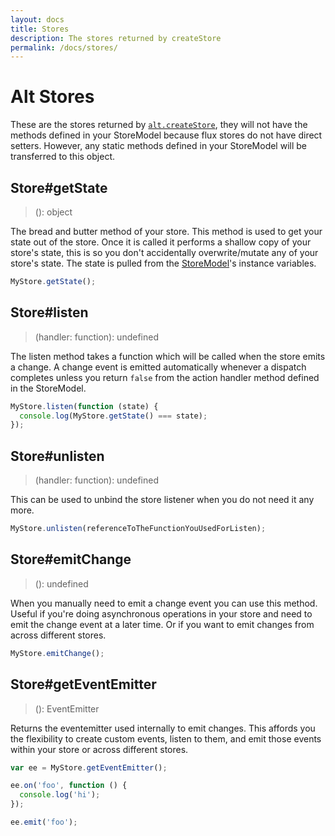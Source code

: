 ```yaml
---
layout: docs
title: Stores
description: The stores returned by createStore
permalink: /docs/stores/
---
```


# Alt Stores

These are the stores returned by [`alt.createStore`](createStore.md), they will not have the methods defined in your StoreModel because flux stores do not have direct setters. However, any static methods defined in your StoreModel will be transferred to this object.

## Store#getState

> (): object

The bread and butter method of your store. This method is used to get your state out of the store. Once it is called it performs a shallow copy of your store's state, this is so you don't accidentally overwrite/mutate any of your store's state. The state is pulled from the [StoreModel](createStore.md)'s instance variables.

```js
MyStore.getState();
```

## Store#listen

> (handler: function): undefined

The listen method takes a function which will be called when the store emits a change. A change event is emitted automatically whenever a dispatch completes unless you return `false` from the action handler method defined in the StoreModel.

```js
MyStore.listen(function (state) {
  console.log(MyStore.getState() === state);
});
```

## Store#unlisten

> (handler: function): undefined

This can be used to unbind the store listener when you do not need it any more.

```js
MyStore.unlisten(referenceToTheFunctionYouUsedForListen);
```

## Store#emitChange

> (): undefined

When you manually need to emit a change event you can use this method. Useful if you're doing asynchronous operations in your store and need to emit the change event at a later time. Or if you want to emit changes from across different stores.

```js
MyStore.emitChange();
```

## Store#getEventEmitter

> (): EventEmitter

Returns the eventemitter used internally to emit changes. This affords you the flexibility to create custom events, listen to them, and emit those events within your store or across different stores.

```js
var ee = MyStore.getEventEmitter();

ee.on('foo', function () {
  console.log('hi');
});

ee.emit('foo');
```
